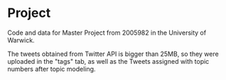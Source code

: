 # Project
Code and data for Master Project from 2005982 in the University of Warwick.

The tweets obtained from Twitter API is bigger than 25MB, so they were uploaded in the "tags" tab, as well as the Tweets assigned with topic numbers after topic modeling.
